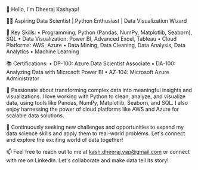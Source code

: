 👋 Hello, I'm Dheeraj Kashyap!

🧑‍💻 Aspiring Data Scientist | Python Enthusiast | Data Visualization Wizard

🔑 Key Skills:
• Programming: Python (Pandas, NumPy, Matplotlib, Seaborn), SQL
• Data Visualization: Power BI, Advanced Excel, Tableau
• Cloud Platforms: AWS, Azure
• Data Mining, Data Cleaning, Data Analysis, Data Analytics
• Machine Learning

📚 Certifications:
• DP-100: Azure Data Scientist Associate
• DA-100: Analyzing Data with Microsoft Power BI
• AZ-104: Microsoft Azure Administrator

🌟 Passionate about transforming complex data into meaningful insights and visualizations. I love working with Python to clean, analyze, and visualize data, using tools like Pandas, NumPy, Matplotlib, Seaborn, and SQL. I also enjoy harnessing the power of cloud platforms like AWS and Azure for scalable data solutions.

🎯 Continuously seeking new challenges and opportunities to expand my data science skills and apply them to real-world problems. Let's connect and explore the exciting world of data together!

📫 Feel free to reach out to me at kash.dheeraj.yap@gmail.com or connect with me on LinkedIn. Let's collaborate and make data tell its story!
